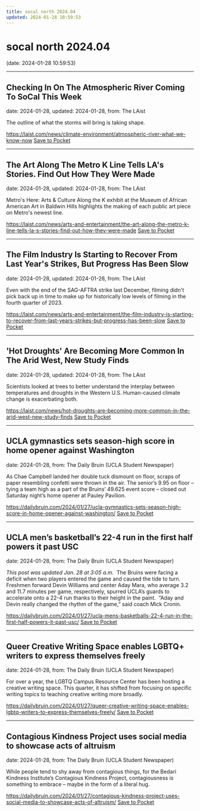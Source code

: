 ```yaml
---
title: socal north 2024.04
updated: 2024-01-28 10:59:53
---
```


# socal north 2024.04

(date: 2024-01-28 10:59:53)

---

## Checking In On The Atmospheric River Coming To SoCal This Week

date: 2024-01-28, updated: 2024-01-28, from: The LAist

The outline of what the storms will bring is taking shape.

<span class="feed-item-link">
<a href="https://laist.com/news/climate-environment/atmospheric-river-what-we-know-now">https://laist.com/news/climate-environment/atmospheric-river-what-we-know-now</a> <a href="https://getpocket.com/save" class="pocket-btn" data-lang="en" data-save-url="https://laist.com/news/climate-environment/atmospheric-river-what-we-know-now">Save to Pocket</a>
</span>

---

## The Art Along The Metro K Line Tells LA's Stories. Find Out How They Were Made

date: 2024-01-28, updated: 2024-01-28, from: The LAist

Metro's Here: Arts & Culture Along the K exhibit at the Museum of African American Art in Baldwin Hills highlights the making of each public art piece on Metro's newest line.

<span class="feed-item-link">
<a href="https://laist.com/news/arts-and-entertainment/the-art-along-the-metro-k-line-tells-la-s-stories-find-out-how-they-were-made">https://laist.com/news/arts-and-entertainment/the-art-along-the-metro-k-line-tells-la-s-stories-find-out-how-they-were-made</a> <a href="https://getpocket.com/save" class="pocket-btn" data-lang="en" data-save-url="https://laist.com/news/arts-and-entertainment/the-art-along-the-metro-k-line-tells-la-s-stories-find-out-how-they-were-made">Save to Pocket</a>
</span>

---

## The Film Industry Is Starting to Recover From Last Year's Strikes, But Progress Has Been Slow

date: 2024-01-28, updated: 2024-01-28, from: The LAist

Even with the end of the SAG-AFTRA strike last December, filming didn't pick back up in time to make up for historically low levels of filming in the fourth quarter of 2023.

<span class="feed-item-link">
<a href="https://laist.com/news/arts-and-entertainment/the-film-industry-is-starting-to-recover-from-last-years-strikes-but-progress-has-been-slow">https://laist.com/news/arts-and-entertainment/the-film-industry-is-starting-to-recover-from-last-years-strikes-but-progress-has-been-slow</a> <a href="https://getpocket.com/save" class="pocket-btn" data-lang="en" data-save-url="https://laist.com/news/arts-and-entertainment/the-film-industry-is-starting-to-recover-from-last-years-strikes-but-progress-has-been-slow">Save to Pocket</a>
</span>

---

## 'Hot Droughts' Are Becoming More Common In The Arid West, New Study Finds

date: 2024-01-28, updated: 2024-01-28, from: The LAist

Scientists looked at trees to better understand the interplay between temperatures and droughts in the Western U.S. Human-caused climate change is exacerbating both.

<span class="feed-item-link">
<a href="https://laist.com/news/hot-droughts-are-becoming-more-common-in-the-arid-west-new-study-finds">https://laist.com/news/hot-droughts-are-becoming-more-common-in-the-arid-west-new-study-finds</a> <a href="https://getpocket.com/save" class="pocket-btn" data-lang="en" data-save-url="https://laist.com/news/hot-droughts-are-becoming-more-common-in-the-arid-west-new-study-finds">Save to Pocket</a>
</span>

---

## UCLA gymnastics sets season-high score in home opener against Washington

date: 2024-01-28, from: The Daily Bruin (UCLA Student Newspaper)

As Chae Campbell landed her double tuck dismount on floor, scraps of paper resembling confetti were thrown in the air.
The senior’s 9.95 on floor – tying a team high as a part of the Bruins’ 49.625 event score – closed out Saturday night’s home opener at Pauley Pavilion.

<span class="feed-item-link">
<a href="https://dailybruin.com/2024/01/27/ucla-gymnastics-sets-season-high-score-in-home-opener-against-washington/">https://dailybruin.com/2024/01/27/ucla-gymnastics-sets-season-high-score-in-home-opener-against-washington/</a> <a href="https://getpocket.com/save" class="pocket-btn" data-lang="en" data-save-url="https://dailybruin.com/2024/01/27/ucla-gymnastics-sets-season-high-score-in-home-opener-against-washington/">Save to Pocket</a>
</span>

---

## UCLA men’s basketball’s 22-4 run in the first half powers it past USC

date: 2024-01-28, from: The Daily Bruin (UCLA Student Newspaper)

<em>This post was updated Jan. 28 at 3:05 a.m.&#160;</em>
The Bruins were facing a deficit when two players entered the game and caused the tide to turn.&#160;
Freshmen forward Devin Williams and center Aday Mara, who average 3.2 and 11.7 minutes per game, respectively, spurred UCLA’s guards to accelerate onto a 22-4 run thanks to their height in the paint.&#160;
“Aday and Devin really changed the rhythm of the game,” said coach Mick Cronin.

<span class="feed-item-link">
<a href="https://dailybruin.com/2024/01/27/ucla-mens-basketballs-22-4-run-in-the-first-half-powers-it-past-usc/">https://dailybruin.com/2024/01/27/ucla-mens-basketballs-22-4-run-in-the-first-half-powers-it-past-usc/</a> <a href="https://getpocket.com/save" class="pocket-btn" data-lang="en" data-save-url="https://dailybruin.com/2024/01/27/ucla-mens-basketballs-22-4-run-in-the-first-half-powers-it-past-usc/">Save to Pocket</a>
</span>

---

## Queer Creative Writing Space enables LGBTQ+ writers to express themselves freely

date: 2024-01-28, from: The Daily Bruin (UCLA Student Newspaper)

For over a year, the LGBTQ Campus Resource Center has been hosting a creative writing space. This quarter, it has shifted from focusing on specific writing topics to teaching creative writing more broadly.

<span class="feed-item-link">
<a href="https://dailybruin.com/2024/01/27/queer-creative-writing-space-enables-lgbtq-writers-to-express-themselves-freely/">https://dailybruin.com/2024/01/27/queer-creative-writing-space-enables-lgbtq-writers-to-express-themselves-freely/</a> <a href="https://getpocket.com/save" class="pocket-btn" data-lang="en" data-save-url="https://dailybruin.com/2024/01/27/queer-creative-writing-space-enables-lgbtq-writers-to-express-themselves-freely/">Save to Pocket</a>
</span>

---

## Contagious Kindness Project uses social media to showcase acts of altruism

date: 2024-01-28, from: The Daily Bruin (UCLA Student Newspaper)

While people tend to shy away from contagious things, for the Bedari Kindness Institute’s Contagious Kindness Project, contagiousness is something to embrace – maybe in the form of a literal hug.

<span class="feed-item-link">
<a href="https://dailybruin.com/2024/01/27/contagious-kindness-project-uses-social-media-to-showcase-acts-of-altruism/">https://dailybruin.com/2024/01/27/contagious-kindness-project-uses-social-media-to-showcase-acts-of-altruism/</a> <a href="https://getpocket.com/save" class="pocket-btn" data-lang="en" data-save-url="https://dailybruin.com/2024/01/27/contagious-kindness-project-uses-social-media-to-showcase-acts-of-altruism/">Save to Pocket</a>
</span>



<script type="text/javascript">!function(d,i){if(!d.getElementById(i)){var j=d.createElement("script");j.id=i;j.src="https://widgets.getpocket.com/v1/j/btn.js?v=1";var w=d.getElementById(i);d.body.appendChild(j);}}(document,"pocket-btn-js");</script>

